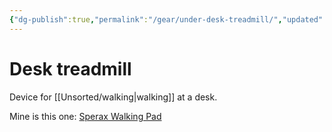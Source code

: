 ```yaml
---
{"dg-publish":true,"permalink":"/gear/under-desk-treadmill/","updated":"2023-11-01T06:12:11.014-07:00"}
---
```


# Desk treadmill

Device for [[Unsorted/walking\|walking]] at a desk.

Mine is this one: [Sperax Walking Pad](https://www.amazon.com/gp/product/B0C48GQJNC)

